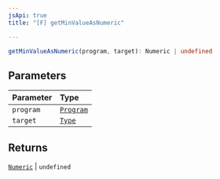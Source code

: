 ```yaml
---
jsApi: true
title: "[F] getMinValueAsNumeric"

---
```

```ts
getMinValueAsNumeric(program, target): Numeric | undefined
```

## Parameters

| Parameter | Type |
| :------ | :------ |
| `program` | [`Program`](../interfaces/Program.md) |
| `target` | [`Type`](../type-aliases/Type.md) |

## Returns

[`Numeric`](../interfaces/Numeric.md) \| `undefined`
